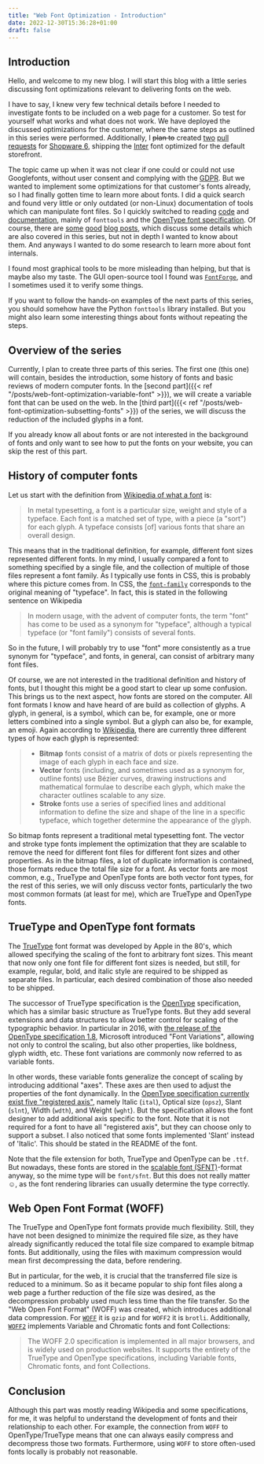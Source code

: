 ```yaml
---
title: "Web Font Optimization - Introduction"
date: 2022-12-30T15:36:28+01:00
draft: false
---
```


## Introduction

Hello, and welcome to my new blog. I will start this blog with a little series discussing font optimizations relevant to delivering fonts on the web.

I have to say, I knew very few technical details before I needed to investigate fonts to be included on a web page for a customer. So test for yourself what works and what does not work. We have deployed the discussed optimizations for the customer, where the same steps as outlined in this series were performed. Additionally, I ~~plan to~~ created [two](https://github.com/shopware/platform/pull/2909) [pull requests](https://github.com/shopware/platform/pull/2916) for [Shopware 6](https://github.com/shopware/platform/), shipping the [Inter](https://rsms.me/inter/) font optimized for the default storefront.

The topic came up when it was not clear if one could or could not use Googlefonts, without user consent and complying with the [GDPR](https://gdpr.eu/). But we wanted to implement some optimizations for that customer's fonts already, so I had finally gotten time to learn more about fonts. I did a quick search and found very little or only outdated (or non-Linux) documentation of tools which can manipulate font files. So I quickly switched to reading [code](https://github.com/fonttools/fonttools) and [documentation](https://fonttools.readthedocs.io/en/latest/index.html), mainly of `fonttools` and the [OpenType font specification](https://learn.microsoft.com/en-us/typography/opentype/spec/). Of course, there are [some](https://developer.mozilla.org/en-US/docs/Web/CSS/CSS_Fonts/Variable_Fonts_Guide) [good](https://web.dev/variable-fonts/) [blog posts](https://damieng.com/blog/2021/12/03/using-variable-webfonts-for-speed/), which discuss some details which are also covered in this series, but not in depth I wanted to know about them. And anyways I wanted to do some research to learn more about font internals.

I found most graphical tools to be more misleading than helping, but that is maybe also my taste. The GUI open-source tool I found was [`FontForge`](https://fontforge.org/en-US/), and I sometimes used it to verify some things.

If you want to follow the hands-on examples of the next parts of this series, you should somehow have the Python `fonttools` library installed. But you might also learn some interesting things about fonts without repeating the steps.

## Overview of the series

Currently, I plan to create three parts of this series. The first one (this one) will contain, besides the introduction, some history of fonts and basic reviews of modern computer fonts. In the [second part]({{< ref "/posts/web-font-optimization-variable-font" >}}), we will create a variable font that can be used on the web. In the [third part]({{< ref "/posts/web-font-optimization-subsetting-fonts" >}}) of the series, we will discuss the reduction of the included glyphs in a font.

If you already know all about fonts or are not interested in the background of fonts and only want to see how to put the fonts on your website, you can skip the rest of this part.

## History of computer fonts

Let us start with the definition from [Wikipedia of what a font](https://en.wikipedia.org/wiki/Font) is:

> In metal typesetting, a font is a particular size, weight and style of a typeface. Each font is a matched set of type, with a piece (a "sort") for each glyph. A typeface consists [of] various fonts that share an overall design.

This means that in the traditional definition, for example, different font sizes represented different fonts. In my mind, I usually compared a font to something specified by a single file, and the collection of multiple of those files represent a font family. As I typically use fonts in CSS, this is probably where this picture comes from. In CSS, the [`font-family`](https://developer.mozilla.org/en-US/docs/Web/CSS/font-family) corresponds to the original meaning of "typeface".
In fact, this is stated in the following sentence on Wikipedia

> In modern usage, with the advent of computer fonts, the term "font" has come to be used as a synonym for "typeface", although a typical typeface (or "font family") consists of several fonts.

So in the future, I will probably try to use "font" more consistently as a true synonym for "typeface", and fonts, in general, can consist of arbitrary many font files.

Of course, we are not interested in the traditional definition and history of fonts, but I thought this might be a good start to clear up some confusion. This brings us to the next aspect, how fonts are stored on the computer. All font formats I know and have heard of are build as collection of glyphs. A glyph, in general, is a symbol, which can be, for example, one or more letters combined into a single symbol. But a glyph can also be, for example, an emoji. Again according to [Wikipedia](https://en.wikipedia.org/wiki/Computer_font), there are currently three different types of how each glyph is represented:

> - **Bitmap** fonts consist of a matrix of dots or pixels representing the image of each glyph in each face and size.
> - **Vector** fonts (including, and sometimes used as a synonym for, outline fonts) use Bézier curves, drawing instructions and mathematical formulae to describe each glyph, which make the character outlines scalable to any size.
> - **Stroke** fonts use a series of specified lines and additional information to define the size and shape of the line in a specific typeface, which together determine the appearance of the glyph.

So bitmap fonts represent a traditional metal typesetting font. The vector and stroke type fonts implement the optimization that they are scalable to remove the need for different font files for different font sizes and other properties. As in the bitmap files, a lot of duplicate information is contained, those formats reduce the total file size for a font. As vector fonts are most common, e.g., TrueType and OpenType fonts are both vector font types, for the rest of this series, we will only discuss vector fonts, particularly the two most common formats (at least for me), which are TrueType and OpenType fonts.

## TrueType and OpenType font formats

The [TrueType](https://en.wikipedia.org/wiki/TrueType) font format was developed by Apple in the 80's, which allowed specifying the scaling of the font to arbitrary font sizes. This meant that now only one font file for different font sizes is needed, but still, for example, regular, bold, and italic style are required to be shipped as separate files. In particular, each desired combination of those also needed to be shipped.

The successor of TrueType specification is the [OpenType](https://en.wikipedia.org/wiki/OpenType) specification, which has a similar basic structure as TrueType fonts. But they add several extensions and data structures to allow better control for scaling of the typographic behavior. In particular in 2016, with [the release of the OpenType specification 1.8](https://www.youtube.com/watch?v=6kizDePhcFU), Microsoft introduced "Font Variations", allowing not only to control the scaling, but also other properties, like boldness, glyph width, etc. These font variations are commonly now referred to as variable fonts.

In other words, these variable fonts generalize the concept of scaling by introducing additional "axes". These axes are then used to adjust the properties of the font dynamically. In the [OpenType specification currently exist five "registered axis"](https://learn.microsoft.com/en-us/typography/opentype/spec/dvaraxisreg#registered-axis-tags), namely Italic (`ital`), Optical size (`opsz`), Slant (`slnt`), Width (`wdth`), and Weight (`wght`). But the specification allows the font designer to add additional axis specific to the font. Note that it is not required for a font to have all "registered axis", but they can choose only to support a subset. I also noticed that some fonts implemented 'Slant' instead of 'Italic'. This should be stated in the README of the font.

Note that the file extension for both, TrueType and OpenType can be `.ttf`. But nowadays, these fonts are stored in the [scalable font (SFNT)](https://en.wikipedia.org/wiki/SFNT)-format anyway, so the mime type will be `font/sfnt`. But this does not really matter ☺, as the font rendering libraries can usually determine the type correctly.

## Web Open Font Format (WOFF)

The TrueType and OpenType font formats provide much flexibility. Still, they have not been designed to minimize the required file size, as they have already significantly reduced the total file size compared to example bitmap fonts. But additionally, using the files with maximum compression would mean first decompressing the data, before rendering.

But in particular, for the web, it is crucial that the transferred file size is reduced to a minimum. So as it became popular to ship font files along a web page a further reduction of the file size was desired, as the decompression probably used much less time than the file transfer. So the "Web Open Font Format" (WOFF) was created, which introduces additional data compression. For [`WOFF`](https://www.w3.org/TR/WOFF/) it is `gzip` and for `WOFF2` it is `brotli`. Additionally, [`WOFF2`](https://www.w3.org/TR/WOFF2/) implements Variable and Chromatic fonts and font Collections:

> The WOFF 2.0 specification is implemented in all major browsers, and is widely used on production websites. It supports the entirety of the TrueType and OpenType specifications, including Variable fonts, Chromatic fonts, and font Collections.

## Conclusion

Although this part was mostly reading Wikipedia and some specifications, for me, it was helpful to understand the development of fonts and their relationship to each other. For example, the connection from `WOFF` to OpenType/TrueType means that one can always easily compress and decompress those two formats. Furthermore, using `WOFF` to store often-used fonts locally is probably not reasonable.
